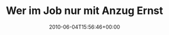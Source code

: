 ---
retweeted: false
source: <a href="http://twitter.com" rel="nofollow">Twitter Web Client</a>
entities:
  hashtags: []
  symbols: []
  user_mentions: []
  urls: []
display_text_range:
- '0'
- '114'
favorite_count: '1'
id_str: '15425278004'
truncated: false
retweet_count: '2'
id: '15425278004'
created_at: Fri Jun 04 15:56:46 +0000 2010
favorited: false
full_text: Wer im Job nur mit Anzug Ernst genommen wird, hat bei der Berufswahl irgendwann
  mal so richtig was falsch gemacht.
lang: de
tags:
- pesos:twitter
date: '2010-06-04T15:56:46+00:00'
src: https://twitter.com/bascht/status/15425278004
original_url: https://twitter.com/bascht/status/15425278004
type: twitter_tweet
text: Wer im Job nur mit Anzug Ernst genommen wird, hat bei der Berufswahl irgendwann
  mal so richtig was falsch gemacht.
title: 'Wer im Job nur mit Anzug Ernst '

---